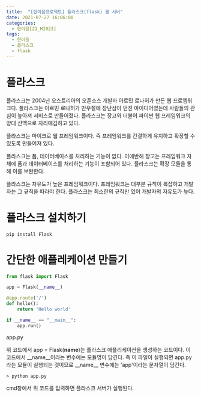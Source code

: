 ```yaml
---
title:  "[한이음프로젝트] 플라스크(flask) 웹 서버"
date: 2021-07-27 16:06:00
categories:
  - 한이음[21_HI023]
tags:
  - 한이음
  - 플라스크
  - flask
---
```


# 플라스크
플라스크는 2004년 오스트리아의 오픈소스 개발자 아르민 로나허가 만든 웹 프로엠워크다.
플라스크는 아르민 로나허가 만우절에 장난삼아 던진 아이디어였는데 사람들의 관심이 높아져 서비스로 만들어졌다. 플라스크는 장고와 더불어 파이썬 웹 프레임워크의 양대 산맥으로 자리매김하고 있다.

플라스크는 마이크로 웹 프레임워크이다. 즉 프레임워크를 간결하게 유지하고 확장할 수 있도록 만들어져 있다.

플라스크는 폼, 데이터베이스를 처리하는 기능이 없다. 이에반해 장고는 프레임워크 자체에 폼과 데이터베이스를 처리하는 기능이 포함되어 있다. 플라스크는 확장 모듈을 통해 이를 보완한다.

플라스크는 자유도가 높은 프레임워크이다. 프레임워크는 대부분 규칙이 복잡하고 개발자는 그 규칙을 따라야 한다. 플라스크는 최소한의 규칙만 있어 개발자의 자유도가 높다.

# 플라스크 설치하기

```
pip install Flask
```

# 간단한 애플레케이션 만들기

```python
from flask import Flask

app = Flask(__name__)

@app.route('/')
def hello():
    return 'Hello world'

if __name__ == "__main__":
    app.run()
```

app.py

위 코드에서 app = Flask(__name__)는 플라스크 애플리케이션을 생성하는 코드이다.
이 코드에서 \_\_name__이라는 변수에는 모듈명이 담긴다.
즉 이 파일이 실행되면 app.py라는 모듈이 실행되는 것이므로 \_\_name__ 변수에는 'app'이라는 문자열이 담긴다.

```
> python app.py
```

cmd창에서 위 코드를 입력하면 플라스크 서버가 실행된다.